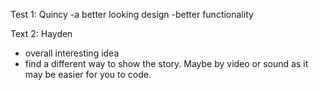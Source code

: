 Test 1: Quincy
-a better looking design
-better functionality


Text 2: Hayden
- overall interesting idea
- find a different way to show the story. Maybe by video or sound as it may be easier for you to code.
